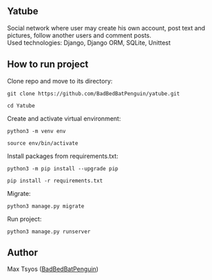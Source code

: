 ## Yatube
Social network where user may create his own account, post text and pictures, follow another users and comment posts. \
Used technologies: Django, Django ORM, SQLite, Unittest


## How to run project

Clone repo and move to its directory:

```Shell
git clone https://github.com/BadBedBatPenguin/yatube.git
```

```Shell
cd Yatube
```

Create and activate virtual environment:

```Shell
python3 -m venv env
```

```Shell
source env/bin/activate
```

Install packages from requirements.txt:

```Shell
python3 -m pip install --upgrade pip
```

```Shell
pip install -r requirements.txt
```

Migrate:

```Shell
python3 manage.py migrate
```

Run project:

```Shell
python3 manage.py runserver
```

## Author

Max Tsyos ([BadBedBatPenguin](https://github.com/BadBedBatPenguin))
